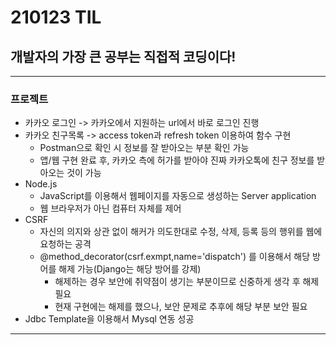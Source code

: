 # 210123 TIL
## 개발자의 가장 큰 공부는 직접적 코딩이다!
--------------------------
### 프로젝트
  * 카카오 로그인 -> 카카오에서 지원하는 url에서 바로 로그인 진행
  * 카카오 친구목록 -> access token과 refresh token 이용하여 함수 구현
    * Postman으로 확인 시 정보를 잘 받아오는 부분 확인 가능
    * 앱/웹 구현 완료 후, 카카오 측에 허가를 받아야 진짜 카카오톡에 친구 정보를 받아오는 것이 가능
  * Node.js
    * JavaScript를 이용해서 웹페이지를 자동으로 생성하는 Server application
    * 웹 브라우저가 아닌 컴퓨터 자체를 제어
  * CSRF
    * 자신의 의지와 상관 없이 해커가 의도한대로 수정, 삭제, 등록 등의 행위를 웹에 요청하는 공격
    * @method_decorator(csrf.exmpt,name='dispatch') 를 이용해서 해당 방어를 해제 가능(Django는 해당 방어를 강제)
      * 해제하는 경우 보안에 취약점이 생기는 부분이므로 신중하게 생각 후 해제 필요
      * 현재 구현에는 해제를 했으나, 보안 문제로 추후에 해당 부분 보안 필요
  * Jdbc Template을 이용해서 Mysql 연동 성공
 ---------------------------
 
